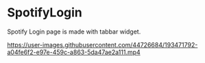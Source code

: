 # SpotifyLogin
Spotify Login page is made with tabbar widget.


https://user-images.githubusercontent.com/44726684/193471792-a04fe6f2-e97e-459c-a863-5da47ae2a111.mp4

